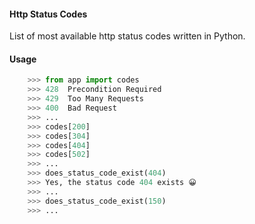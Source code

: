 #### Http Status Codes

List of most available http status codes written in Python.

#### Usage

```python
    >>> from app import codes
    >>> 428  Precondition Required
    >>> 429  Too Many Requests
    >>> 400  Bad Request
    >>> ...
    >>> codes[200]
    >>> codes[304]
    >>> codes[404]
    >>> codes[502]
    >>> ...
    >>> does_status_code_exist(404)
    >>> Yes, the status code 404 exists 😀
    >>> ...
    >>> does_status_code_exist(150)
    >>> ...
```